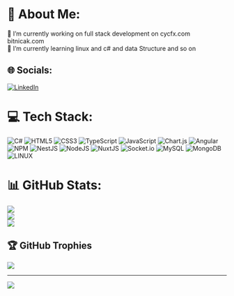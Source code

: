 # 💫 About Me:
🔭 I’m currently working on full stack development on cycfx.com bitnicak.com<br>🌱 I’m currently learning  linux  and c# and data Structure and so on<br>


## 🌐 Socials:
[![LinkedIn](https://img.shields.io/badge/LinkedIn-%230077B5.svg?logo=linkedin&logoColor=white)](https://linkedin.com/in/mamadreza1998) 

# 💻 Tech Stack:
![C#](https://img.shields.io/badge/c%23-%23239120.svg?style=flat-square&logo=c-sharp&logoColor=white) ![HTML5](https://img.shields.io/badge/html5-%23E34F26.svg?style=flat-square&logo=html5&logoColor=white) ![CSS3](https://img.shields.io/badge/css3-%231572B6.svg?style=flat-square&logo=css3&logoColor=white) ![TypeScript](https://img.shields.io/badge/typescript-%23007ACC.svg?style=flat-square&logo=typescript&logoColor=white) ![JavaScript](https://img.shields.io/badge/javascript-%23323330.svg?style=flat-square&logo=javascript&logoColor=%23F7DF1E) ![Chart.js](https://img.shields.io/badge/chart.js-F5788D.svg?style=flat-square&logo=chart.js&logoColor=white) ![Angular](https://img.shields.io/badge/angular-%23DD0031.svg?style=flat-square&logo=angular&logoColor=white) ![NPM](https://img.shields.io/badge/NPM-%23000000.svg?style=flat-square&logo=npm&logoColor=white) ![NestJS](https://img.shields.io/badge/nestjs-%23E0234E.svg?style=flat-square&logo=nestjs&logoColor=white) ![NodeJS](https://img.shields.io/badge/node.js-6DA55F?style=flat-square&logo=node.js&logoColor=white) ![NuxtJS](https://img.shields.io/badge/Nuxt-black?style=flat-square&logo=nuxt.js&logoColor=white) ![Socket.io](https://img.shields.io/badge/Socket.io-black?style=flat-square&logo=socket.io&badgeColor=010101) ![MySQL](https://img.shields.io/badge/mysql-%2300f.svg?style=flat-square&logo=mysql&logoColor=white) ![MongoDB](https://img.shields.io/badge/MongoDB-%234ea94b.svg?style=flat-square&logo=mongodb&logoColor=white) ![LINUX](https://img.shields.io/badge/Linux-FCC624?style=flat-square&logo=linux&logoColor=black)
# 📊 GitHub Stats:
![](https://github-readme-stats.vercel.app/api?username=mmdreza21&theme=vue-dark&hide_border=false&include_all_commits=true&count_private=true)<br/>
![](https://github-readme-streak-stats.herokuapp.com/?user=mmdreza21&theme=vue-dark&hide_border=false)<br/>
![](https://github-readme-stats.vercel.app/api/top-langs/?username=mmdreza21&theme=vue-dark&hide_border=false&include_all_commits=true&count_private=true&layout=compact)

## 🏆 GitHub Trophies
![](https://github-profile-trophy.vercel.app/?username=mmdreza21&theme=discord&no-frame=false&no-bg=false&margin-w=4)

---
[![](https://visitcount.itsvg.in/api?id=mmdreza21&icon=0&color=0)](https://visitcount.itsvg.in)

<!-- Proudly created with GPRM ( https://gprm.itsvg.in ) -->
